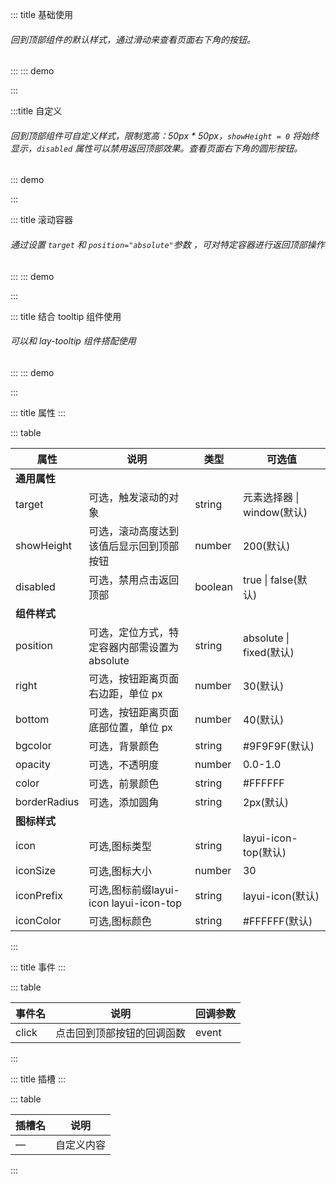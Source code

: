 ::: title 基础使用

###### 回到顶部组件的默认样式，通过滑动来查看页面右下角的按钮。

:::
::: demo

<template>
  <lay-backtop target=".layui-body"></lay-backtop>
</template>

<script>
import { ref } from 'vue'

export default {
  setup() {

    return {
    }
  }
}
</script>

:::

:::title 自定义

###### 回到顶部组件可自定义样式，限制宽高：50px \* 50px，<code>showHeight = 0</code> 将始终显示，<code>disabled</code> 属性可以禁用返回顶部效果。查看页面右下角的圆形按钮。

::: demo

<template>
  <lay-backtop target=".layui-body" :showHeight="0" :bottom="100"  @click="handlerClick" disabled style="background-color:#FFFFFF">
    <div style="
        width:50px;
        height:50px;
        background-color: #5FB878;
        color: #FFFFFF;
        text-align: center;
        border-radius:50%">
        <lay-icon type="layui-icon-dialogue" size="30px"></lay-icon>
    </div>
  </lay-backtop>
</template>

<script>
import { ref } from 'vue'
import { layer } from "../../../../src/index.ts"

export default {
  setup() {
    const handlerClick = () => {
      layer.confirm("layui-vue 1.0.0 已经发布");
    }

    return {
      handlerClick,
    }
  }
}
</script>

:::

::: title 滚动容器

###### 通过设置 <code>target</code> 和 <code>position="absolute"</code>参数 ，可对特定容器进行返回顶部操作

:::
::: demo

<template>
<!-- 需要用一个 div 包裹滚动容器和 Lay-backtop 组件 -->
<div style="width:700px; height:300px;">
  <div id="scrollContainer" style="overflow-y:auto; overflow-x:auto; width:700px; height:300px;">
    <p v-for="(n,index) in 50" :key="n" style="height:40px;border-bottom:0.5px solid #5FB878;margin-bottom:10px;line-height:40px">
      {{index + ". &nbsp;layui-vue , 基 于 vue 3.0 的 桌 面 端 组 件 库 , layui 的 另 一 种 呈 现 方 式"}}
    </p>
  </div>
  <lay-backtop target="#scrollContainer" :showHeight="100" :bottom="30" position="absolute"></lay-backtop>
</div>
</template>

<script>
import { ref } from 'vue'

export default {
  setup() {

    return {
    }
  }
}
</script>

:::

::: title 结合 tooltip 组件使用

###### 可以和 lay-tooltip 组件搭配使用

:::
::: demo

<template>
<!-- 需要用一个 div 包裹滚动容器和 Lay-backtop 组件 -->
<div style="width:700px; height:300px;">
  <div id="scrollContainer2" style="overflow-y:auto; overflow-x:auto; width:700px; height:300px;">
    <p v-for="(n,index) in 50" :key="n" style="height:40px;border-bottom:0.5px solid #5FB878;margin-bottom:10px;line-height:40px">
      {{index + ". &nbsp;layui-vue , 基 于 vue 3.0 的 桌 面 端 组 件 库 , layui 的 另 一 种 呈 现 方 式"}}
    </p>
  </div>
  <lay-tooltip content="backtop" position="left">
    <lay-backtop target="#scrollContainer2" :showHeight="100" :bottom="30" position="absolute" style="border-radius: 50%;background-color: #5FB878;"></lay-backtop>
  </lay-tooltip>
</div>
</template>

<script>
import { ref } from 'vue'

export default {
  setup() {

    return {
    }
  }
}
</script>

:::

::: title 属性
:::

::: table

| 属性         | 说明                                          | 类型    | 可选值                     |
| ------------ | --------------------------------------------- | ------- | -------------------------- |
| <strong>通用属性</strong>                                                                                           |
| target       | 可选，触发滚动的对象                          | string  | 元素选择器 \| window(默认) |
| showHeight   | 可选，滚动高度达到该值后显示回到顶部按钮      | number  | 200(默认)                  |
| disabled     | 可选，禁用点击返回顶部                        | boolean | true \| false(默认)        |
| <strong>组件样式</strong>                                                                                          |
| position     | 可选，定位方式，特定容器内部需设置为 absolute | string  | absolute \| fixed(默认)    |
| right        | 可选，按钮距离页面右边距，单位 px             | number  | 30(默认)                   |
| bottom       | 可选，按钮距离页面底部位置，单位 px           | number  | 40(默认)                   |
| bgcolor      | 可选，背景颜色                                | string  | \#9F9F9F(默认)             |
| opacity      | 可选，不透明度                                | number  | 0.0-1.0                    |
| color        | 可选，前景颜色                                | string  | #FFFFFF                    |
| borderRadius | 可选，添加圆角                                | string  | 2px(默认)                  |
| <strong>图标样式</strong>                                                                                         
| icon         | 可选,图标类型                                 | string  | layui-icon-top(默认)       |
| iconSize     | 可选,图标大小                                 | number  | 30                         |
| iconPrefix   | 可选,图标前缀layui-icon  layui-icon-top       | string  | layui-icon(默认)           |
| iconColor    | 可选,图标颜色                                 | string  | #FFFFFF(默认)              |


:::

::: title 事件
:::

::: table

| 事件名 | 说明                       | 回调参数 |
| ------ | -------------------------- | -------- |
| click  | 点击回到顶部按钮的回调函数 | event    |

:::

::: title 插槽
:::

::: table

| 插槽名 | 说明       |
| ------ | ---------- |
| —      | 自定义内容 |

:::
